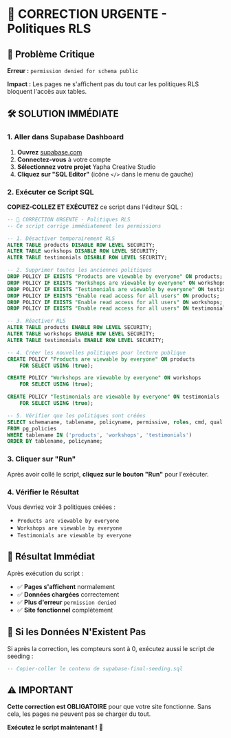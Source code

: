 # 🚨 CORRECTION URGENTE - Politiques RLS

## 🎯 Problème Critique

**Erreur :** `permission denied for schema public`

**Impact :** Les pages ne s'affichent pas du tout car les politiques RLS bloquent l'accès aux tables.

## 🛠️ SOLUTION IMMÉDIATE

### **1. Aller dans Supabase Dashboard**

1. **Ouvrez** [supabase.com](https://supabase.com)
2. **Connectez-vous** à votre compte
3. **Sélectionnez votre projet** Yapha Creative Studio
4. **Cliquez sur "SQL Editor"** (icône `</>` dans le menu de gauche)

### **2. Exécuter ce Script SQL**

**COPIEZ-COLLEZ ET EXÉCUTEZ** ce script dans l'éditeur SQL :

```sql
-- 🚨 CORRECTION URGENTE - Politiques RLS
-- Ce script corrige immédiatement les permissions

-- 1. Désactiver temporairement RLS
ALTER TABLE products DISABLE ROW LEVEL SECURITY;
ALTER TABLE workshops DISABLE ROW LEVEL SECURITY;
ALTER TABLE testimonials DISABLE ROW LEVEL SECURITY;

-- 2. Supprimer toutes les anciennes politiques
DROP POLICY IF EXISTS "Products are viewable by everyone" ON products;
DROP POLICY IF EXISTS "Workshops are viewable by everyone" ON workshops;
DROP POLICY IF EXISTS "Testimonials are viewable by everyone" ON testimonials;
DROP POLICY IF EXISTS "Enable read access for all users" ON products;
DROP POLICY IF EXISTS "Enable read access for all users" ON workshops;
DROP POLICY IF EXISTS "Enable read access for all users" ON testimonials;

-- 3. Réactiver RLS
ALTER TABLE products ENABLE ROW LEVEL SECURITY;
ALTER TABLE workshops ENABLE ROW LEVEL SECURITY;
ALTER TABLE testimonials ENABLE ROW LEVEL SECURITY;

-- 4. Créer les nouvelles politiques pour lecture publique
CREATE POLICY "Products are viewable by everyone" ON products
    FOR SELECT USING (true);

CREATE POLICY "Workshops are viewable by everyone" ON workshops
    FOR SELECT USING (true);

CREATE POLICY "Testimonials are viewable by everyone" ON testimonials
    FOR SELECT USING (true);

-- 5. Vérifier que les politiques sont créées
SELECT schemaname, tablename, policyname, permissive, roles, cmd, qual 
FROM pg_policies 
WHERE tablename IN ('products', 'workshops', 'testimonials')
ORDER BY tablename, policyname;
```

### **3. Cliquer sur "Run"**

Après avoir collé le script, **cliquez sur le bouton "Run"** pour l'exécuter.

### **4. Vérifier le Résultat**

Vous devriez voir 3 politiques créées :
- `Products are viewable by everyone`
- `Workshops are viewable by everyone` 
- `Testimonials are viewable by everyone`

## 🎯 Résultat Immédiat

Après exécution du script :
- ✅ **Pages s'affichent** normalement
- ✅ **Données chargées** correctement
- ✅ **Plus d'erreur** `permission denied`
- ✅ **Site fonctionnel** complètement

## 🚀 Si les Données N'Existent Pas

Si après la correction, les compteurs sont à 0, exécutez aussi le script de seeding :

```sql
-- Copier-coller le contenu de supabase-final-seeding.sql
```

## ⚠️ IMPORTANT

**Cette correction est OBLIGATOIRE** pour que votre site fonctionne. Sans cela, les pages ne peuvent pas se charger du tout.

**Exécutez le script maintenant !** 🚨
